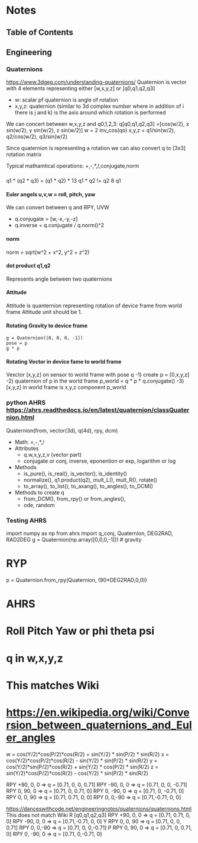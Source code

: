 # Notes
## Table of Contents

## Engineering

### Quaternions
https://www.3dgep.com/understanding-quaternions/
Quaternion is vector with 4 elements representing either [w,x,y,z] or [q0,q1,q2,q3]
- w: scalar pf quaternion is angle of rotation
- x,y,z: quaternion (similar to 3d complex number where in addition of i there is j and k) is the axis around which rotation is performed

We can concert between w,x,y,z and q0,1,2,3:
q[q0,q1,q2,q3]  =[cos(w/2), x sin(w/2), y sin(w/2), z sin(w/2)]
w = 2 inv_cos(qo)
x,y,z = q1/sin(w/2), q2/cos(w/2), q3/sin(w/2)

Since quaternion is representing a rotation we can also convert q to [3x3] rotation matrix

Typical mathamtical operations: +,-,*,/,conjugate,norm

### 
q1 * (q2 * q3) = (q1 * q2) * 13
q1 * q2 != q2 8 q1 

#### Euler angels u,v,w = roll, pitch, yaw
We can convert between q and RPY, UVW
- q.conjugate = [w,-x,-y,-z]
- q.inverse = q.conjugate / q.norm()^2

#### norm
norm = sqrt(w^2 + x^2, y^2 + z^2)

#### dot product q1,q2
Represents angle between two quaternions

#### Attitude
Attitude is quanternion representing rotation of device frame from world frame
Attitude unit should be 1.

#### Rotating Gravity to device frame
    g = Quaternion([0, 0, 0, -1])
    pose = p 
    g * p

#### Rotating Vector in device fame to world frame
Vexctor [x,y,z] on sensor to world frame with pose q
-1) create p = [0,x,y,z]
-2) quaternion of p in the world frame p_world = q * p * q.conjugate()
-3) [x,y,z] in world frame is x,y,z component p_world

### python AHRS  https://ahrs.readthedocs.io/en/latest/quaternion/classQuaternion.html

Quaternion(from, vector(3d), q(4d), rpy, dcm)
- Math: =,-,*,/
- Attributes
   - q.w,x,y,z,v (vector part)
   - conjugate or conj, inverse, eponention or exp, logarithm or log
- Methods
   - is_pure(), is_real(), is_vector(), is_identity()
   - normalize(), q1.product(q2), mult_L(), mult_R(), rotate()
   - to_array(), to_list(), to_axang(), to_angles(), to_DCM()
- Methods to create q
    - from_DCM(), from_rpy() or from_angles(),
    - ode, random

### Testing AHRS
import numpy as np
from ahrs import q_conj, Quaternion, DEG2RAD, RAD2DEG
g = Quaternion(np.array([0,0,0,-1])) # gravity
# RYP
p = Quaternion.from_rpy(Quaternion, (90*DEG2RAD,0,0))

# AHRS
# Roll Pitch Yaw or phi theta psi
# q in w,x,y,z
# This matches Wiki
# https://en.wikipedia.org/wiki/Conversion_between_quaternions_and_Euler_angles
w = cos(Y/2)*cos(P/2)*cos(R/2) + sin(Y/2) * sin(P/2) * sin(R/2)
x = cos(Y/2)*cos(P/2)*cos(R/2) - sin(Y/2) * sin(P/2) * sin(R/2)
y = cos(Y/2)*sin(P/2)*cos(R/2) + sin(Y/2) * cos(P/2) * sin(R/2)
z = sin(Y/2)*cos(P/2)*cos(R/2) - cos(Y/2) * sin(P/2) * sin(R/2)

RPY +90,   0,  0 => q = [0.71, 0,    0,    0.71]
RPY -90,   0,  0 => q = [0.71, 0,    0,   -0.71]
RPY   0,  90,  0 => q = [0.71, 0,    0.71, 0]
RPY   0, -90,  0 => q = [0.71, 0,   -0.71, 0]
RPY   0,   0, 90 => q = [0.71, 0.71, 0,    0]
RPY   0,   0,-90 => q = [0.71,-0.71, 0,    0]

https://danceswithcode.net/engineeringnotes/quaternions/quaternions.html
This does not match Wiki
R                       [q0,q1,q2,q3]
RPY +90,   0,  0 => q = [0.71, 0.71, 0,    0]
RPY -90,   0,  0 => q = [0.71,-0.71, 0,    0]
Y
RPY   0,   0, 90 => q = [0.71, 0,    0, 0.71]
RPY   0,   0,-90 => q = [0.71, 0,    0,-0.71]
P
RPY   0,  90,  0 => q = [0.71, 0, 0.71,    0]
RPY   0, -90,  0 => q = [0.71, 0,-0.71,    0]



